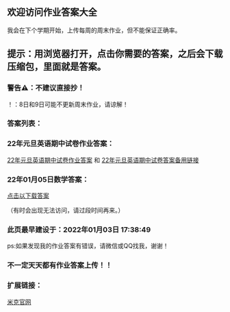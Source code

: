 ## 欢迎访问作业答案大全
我会在下个学期开始，上传每周的周末作业，但不能保证正确率。
## 提示：用浏览器打开，点击你需要的答案，之后会下载压缩包，里面就是答案。
### 警告⚠：不建议直接抄！
！：8日和9日可能不更新周末作业，请谅解！

### 答案列表：
### 22年元旦英语期中试卷作业答案：
[22年元旦英语期中试卷作业答案](http://mctra.top/zy/22eqzj.zip)  和 [22年元旦英语期中试卷答案备用链接](http://zy.mctra.top/22eqzj.zip)

### 22年01月05日数学答案：
[点击以下载答案](http://mctra.top/220105m.doc)

（有时会出现无法访问，请过段时间再来。）
### 此页最早建设于：2022年01月03日 17:38:49
ps:如果发现我的作业答案有错误，请微信或QQ找我，谢谢！
### 不一定天天都有作业答案上传！！
### 扩展链接：
 [米克官网](http://mctra.top/)
